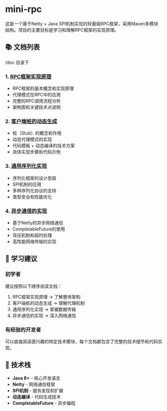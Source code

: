 # mini-rpc

这是一个基于Netty + Java SPI机制实现的轻量级RPC框架，采用Maven多模块结构。项目的主要目标是学习和理解RPC框架的实现原理。

## 📚 文档列表
/doc 目录下

### 1. [RPC框架实现原理](./doc/RPC框架实现原理.md)
- RPC框架的基本概念和实现原理
- 代理模式在RPC中的应用
- 完整的RPC调用流程分析
- 架构图和关键技术点说明

### 2. [客户端桩的动态生成](./doc/客户端桩的动态生成.md)
- 桩（Stub）的概念和作用
- 动态代理模式的实现
- 代码模板 + 动态编译的技术方案
- 具体实现步骤和代码示例

### 3. [通用序列化实现](./doc/通用序列化实现.md)
- 序列化框架的设计思路
- SPI机制的应用
- 多种序列化协议的支持
- 类型安全和性能优化

### 4. [异步通信的实现](./doc/异步通信的实现.md)
- 基于Netty的异步网络通信
- CompletableFuture的使用
- 背压机制和超时处理
- 高性能网络传输的实现

## 🎯 学习建议

### 初学者
建议按照以下顺序阅读文档：
1. RPC框架实现原理 → 了解整体架构
2. 客户端桩的动态生成 → 理解代理机制
3. 通用序列化实现 → 掌握数据传输
4. 异步通信的实现 → 深入网络通信

### 有经验的开发者
可以直接阅读感兴趣的特定技术模块，每个文档都包含了完整的技术细节和代码实现。

## 🔧 技术栈

- **Java 8+** - 核心开发语言
- **Netty** - 网络通信框架
- **SPI机制** - 服务发现和扩展
- **动态编译** - 代码生成技术
- **CompletableFuture** - 异步编程
